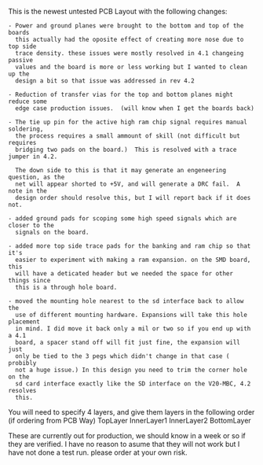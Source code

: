 This is the newest untested PCB Layout with the following changes: 

    - Power and ground planes were brought to the bottom and top of the boards 
      this actually had the oposite effect of creating more nose due to top side 
      trace density. these issues were mostly resolved in 4.1 changeing passive 
      values and the board is more or less working but I wanted to clean up the 
      design a bit so that issue was addressed in rev 4.2

    - Reduction of transfer vias for the top and bottom planes might reduce some
      edge case production issues.  (will know when I get the boards back)

    - The tie up pin for the active high ram chip signal requires manual soldering, 
      the process requires a small ammount of skill (not difficult but requires
      bridging two pads on the board.)  This is resolved with a trace jumper in 4.2.

      The down side to this is that it may generate an engeneering question, as the
      net will appear shorted to +5V, and will generate a DRC fail.  A note in the 
      design order should resolve this, but I will report back if it does not.
      
    - added ground pads for scoping some high speed signals which are closer to the 
      signals on the board.

    - added more top side trace pads for the banking and ram chip so that it's 
      easier to experiment with making a ram expansion. on the SMD board, this 
      will have a deticated header but we needed the space for other things since 
      this is a through hole board. 

    - moved the mounting hole nearest to the sd interface back to allow the 
      use of different mounting hardware. Expansions will take this hole placement
      in mind. I did move it back only a mil or two so if you end up with a 4.1
      board, a spacer stand off will fit just fine, the expansion will just 
      only be tied to the 3 pegs which didn't change in that case ( probibly 
      not a huge issue.) In this design you need to trim the corner hole on the
      sd card interface exactly like the SD interface on the V20-MBC, 4.2 resolves
      this.  


You will need to specify 4 layers, and give them layers in the following order (if ordering from PCB Way)
  TopLayer
  InnerLayer1
  InnerLayer2
  BottomLayer

These are currently out for production, we should know in a week or so if they are 
verified.  I have no reason to asume that they will not work but I have not done a 
test run.  please order at your own risk.
